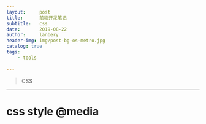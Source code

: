 ```yaml
---
layout:     post
title:      前端开发笔记
subtitle:   css
date:       2019-08-22
author:     lanbery
header-img: img/post-bg-os-metro.jpg
catalog: true
tags:
    - tools
    
---
```


> CSS

--------------
# css style @media
